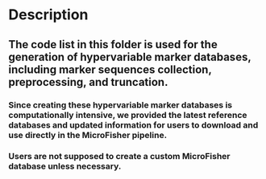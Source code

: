 # Description
## The code list in this folder is used for the generation of hypervariable marker databases, including marker sequences collection, preprocessing, and truncation.

### Since creating these hypervariable marker databases is computationally intensive, we provided the latest reference databases and updated information for users to download and use directly in the MicroFisher pipeline.
### Users are not supposed to create a custom MicroFisher database unless necessary. 
